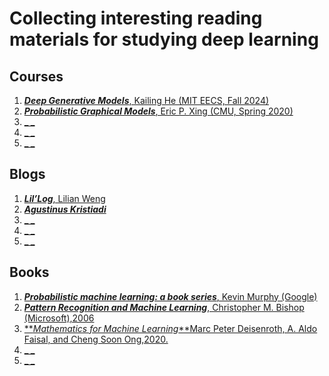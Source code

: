 # Collecting interesting reading materials for studying deep learning


## Courses
1. [**_Deep Generative Models_**, Kailing He (MIT EECS, Fall 2024)](https://mit-6s978.github.io/schedule.html)
2. [**_Probabilistic Graphical Models_**, Eric P. Xing (CMU, Spring 2020)](https://www.cs.cmu.edu/~epxing/Class/10708-20/lectures.html)
3. [**_ _**]()
4. [**_ _**]()
5. [**_ _**]()


## Blogs
1. [**_Lil’Log_**, Lilian Weng](https://lilianweng.github.io/)
2. [**_Agustinus Kristiadi_** ](https://agustinus.kristia.de/blog/)
3. [**_ _**]()
4. [**_ _**]()
5. [**_ _**]()


## Books
1. [**_Probabilistic machine learning: a book series_**, Kevin Murphy (Google)](https://probml.github.io/pml-book/)
2. [**_Pattern Recognition and Machine Learning_**, Christopher M. Bishop (Microsoft),2006](https://github.com/peteflorence/MachineLearning6.867/blob/master/Bishop/Bishop%20-%20Pattern%20Recognition%20and%20Machine%20Learning.pdf)
3. [**_Mathematics for Machine Learning_**Marc Peter Deisenroth, A. Aldo Faisal, and Cheng Soon Ong,2020.](https://mml-book.github.io/book/mml-book.pdf)
4. [**_ _**]()
5. [**_ _**]()
   
